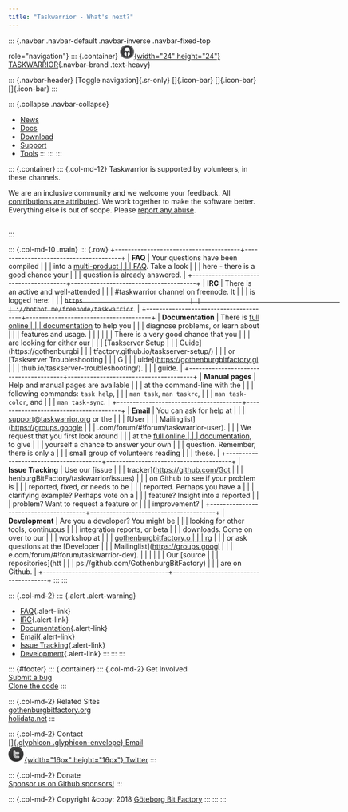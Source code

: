 ```yaml
---
title: "Taskwarrior - What's next?"
---
```


::: {.navbar .navbar-default .navbar-inverse .navbar-fixed-top role="navigation"}
::: {.container}
[![](/images/tw-s.png){width="24" height="24"} TASKWARRIOR](/){.navbar-brand
.text-heavy}

::: {.navbar-header}
[Toggle navigation]{.sr-only} []{.icon-bar} []{.icon-bar} []{.icon-bar}
:::

::: {.collapse .navbar-collapse}
-   [News](/news/)
-   [Docs](/docs/)
-   [Download](/download/)
-   [Support](/support/)
-   [Tools](/tools/)
:::
:::
:::

::: {.container}
::: {.col-md-12}
Taskwarrior is supported by volunteers, in these channels.

We are an inclusive community and we welcome your feedback. All [contributions
are attributed](/support/authors.html). We work together to make the software
better. Everything else is out of scope. Please [report any
abuse](mailto:support@taskwarrior.org).

\
:::

::: {.col-md-10 .main}
::: {.row}
+---------------------------------------+---------------------------------------+
| **FAQ**                               | Your questions have been compiled     |
|                                       | into a [multi-product                 |
|                                       | FAQ](/support/faq.html). Take a look  |
|                                       | here - there is a good chance your    |
|                                       | question is already answered.         |
+---------------------------------------+---------------------------------------+
| **IRC**                               | There is an active and well-attended  |
|                                       | \#taskwarrior channel on freenode. It |
|                                       | is logged here:                       |
|                                       | ~~`https                              |
|                                       | ://botbot.me/freenode/taskwarrior`~~. |
+---------------------------------------+---------------------------------------+
| **Documentation**                     | There is [full online                 |
|                                       | documentation](/docs/) to help you    |
|                                       | diagnose problems, or learn about     |
|                                       | features and usage.                   |
|                                       |                                       |
|                                       | There is a very good chance that you  |
|                                       | are looking for either our            |
|                                       | [Taskserver Setup                     |
|                                       | Guide](https://gothenburgbi           |
|                                       | tfactory.github.io/taskserver-setup/) |
|                                       | or [Taskserver Troubleshooting        |
|                                       | G                                     |
|                                       | uide](https://gothenburgbitfactory.gi |
|                                       | thub.io/taskserver-troubleshooting/). |
|                                       | guide.                                |
+---------------------------------------+---------------------------------------+
| **Manual pages**                      | Help and manual pages are available   |
|                                       | at the command-line with the          |
|                                       | following commands: `task help`,      |
|                                       | `man task`, `man taskrc`,             |
|                                       | `man task-color`, and                 |
|                                       | `man task-sync`.                      |
+---------------------------------------+---------------------------------------+
| **Email**                             | You can ask for help at               |
|                                       | <support@taskwarrior.org> or the      |
|                                       | [User                                 |
|                                       | Mailinglist](https://groups.google    |
|                                       | .com/forum/#!forum/taskwarrior-user). |
|                                       | We request that you first look around |
|                                       | at the [full online                   |
|                                       | documentation](/docs/), to give       |
|                                       | yourself a chance to answer your own  |
|                                       | question. Remember, there is only a   |
|                                       | small group of volunteers reading     |
|                                       | these.                                |
+---------------------------------------+---------------------------------------+
| **Issue Tracking**                    | Use our [issue                        |
|                                       | tracker](https://github.com/Got       |
|                                       | henburgBitFactory/taskwarrior/issues) |
|                                       | on Github to see if your problem is   |
|                                       | reported, fixed, or needs to be       |
|                                       | reported. Perhaps you have a          |
|                                       | clarifying example? Perhaps vote on a |
|                                       | feature? Insight into a reported      |
|                                       | problem? Want to request a feature or |
|                                       | improvement?                          |
+---------------------------------------+---------------------------------------+
| **Development**                       | Are you a developer? You might be     |
|                                       | looking for other tools, continuous   |
|                                       | integration reports, or beta          |
|                                       | downloads. Come on over to our        |
|                                       | workshop at                           |
|                                       | [gothenburgbitfactory.o               |
|                                       | rg](https://gothenburgbitfactory.org) |
|                                       | or ask questions at the [Developer    |
|                                       | Mailinglist](https://groups.googl     |
|                                       | e.com/forum/#!forum/taskwarrior-dev). |
|                                       |                                       |
|                                       | Our [source                           |
|                                       | repositories](htt                     |
|                                       | ps://github.com/GothenburgBitFactory) |
|                                       | are on Github.                        |
+---------------------------------------+---------------------------------------+
:::
:::

::: {.col-md-2}
::: {.alert .alert-warning}
-   [FAQ](#faq){.alert-link}
-   [IRC](#irc){.alert-link}
-   [Documentation](#doc){.alert-link}
-   [Email](#email){.alert-link}
-   [Issue Tracking](#bug){.alert-link}
-   [Development](#dev){.alert-link}
:::
:::
:::

::: {#footer}
::: {.container}
::: {.col-md-2}
Get Involved\
[Submit a bug](https://github.com/GothenburgBitFactory/taskwarrior/issues)\
[Clone the code](https://github.com/GothenburgBitFactory/taskwarrior)
:::

::: {.col-md-2}
Related Sites\
[gothenburgbitfactory.org](https://gothenburgbitfactory.org)\
[holidata.net](https://holidata.net)
:::

::: {.col-md-2}
Contact\
[[]{.glyphicon .glyphicon-envelope} Email](mailto:support@taskwarrior.org)\
[![](/images/twitter_dark.png){width="16px" height="16px"}
Twitter](https://twitter.com/taskwarrior)
:::

::: {.col-md-2}
Donate\
[Sponsor us on Github
sponsors!](https://github.com/sponsors/GothenburgBitFactory)
:::

::: {.col-md-2}
Copyright &copy: 2018 [Göteborg Bit Factory](/about.html)
:::
:::
:::
